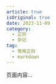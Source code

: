```yaml
---
article: true
isOriginal: true
date: 2023-11-09
category:
  - 正则
  - 杂记
tag:
  - 常用正则
  - markdown
---
```


页面内容...
